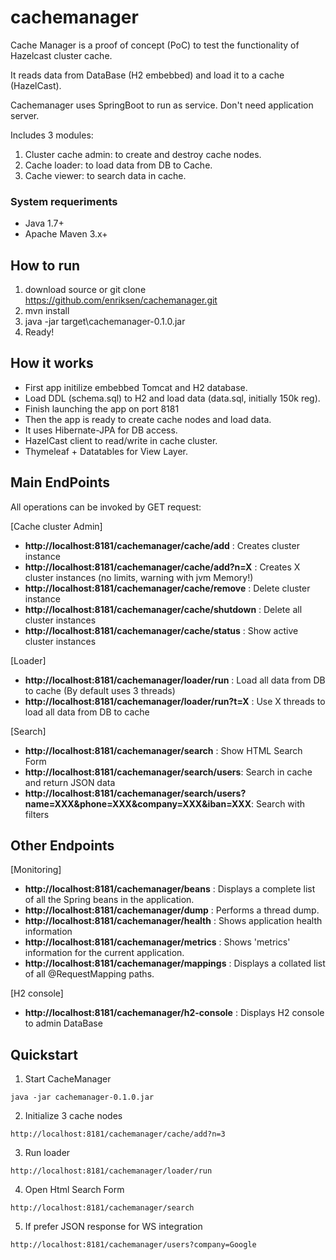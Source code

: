 # cachemanager

Cache Manager is a proof of concept (PoC) to test the functionality of Hazelcast cluster cache.

It reads data from DataBase (H2 embebbed) and load it to a cache (HazelCast).

Cachemanager uses SpringBoot to run as service. Don't need application server.

Includes 3 modules:

1. Cluster cache admin: to create and destroy cache nodes.
2. Cache loader: to load data from DB to Cache.
3. Cache viewer: to search data in cache.

### System requeriments
- Java 1.7+
- Apache Maven 3.x+


## How to run

1. download source or git clone https://github.com/enriksen/cachemanager.git
2. mvn install
3. java -jar target\cachemanager-0.1.0.jar
4. Ready!
 
## How it works
* First app initilize embebbed Tomcat and H2 database. 
* Load DDL (schema.sql) to H2 and load data (data.sql, initially 150k reg).
* Finish launching the app on port 8181
* Then the app is ready to create cache nodes and load data.
* It uses Hibernate-JPA for DB access.
* HazelCast client to read/write in cache cluster.
* Thymeleaf + Datatables for View Layer.


## Main EndPoints

All operations can be invoked by GET request:

[Cache cluster Admin]
* **http://localhost:8181/cachemanager/cache/add** : Creates cluster instance
* **http://localhost:8181/cachemanager/cache/add?n=X** : Creates X cluster instances (no limits, warning with jvm Memory!)
* **http://localhost:8181/cachemanager/cache/remove** : Delete cluster instance
* **http://localhost:8181/cachemanager/cache/shutdown** : Delete all cluster instances
* **http://localhost:8181/cachemanager/cache/status** : Show active cluster instances

[Loader]
* **http://localhost:8181/cachemanager/loader/run** : Load all data from DB to cache (By default uses 3 threads)
* **http://localhost:8181/cachemanager/loader/run?t=X** : Use X threads to load all data from DB to cache 

[Search]
* **http://localhost:8181/cachemanager/search** : Show HTML Search Form
* **http://localhost:8181/cachemanager/search/users**: Search in cache and return JSON data
* **http://localhost:8181/cachemanager/search/users?name=XXX&phone=XXX&company=XXX&iban=XXX**: Search with filters


## Other Endpoints

[Monitoring]
* **http://localhost:8181/cachemanager/beans** : Displays a complete list of all the Spring beans in the application.
* **http://localhost:8181/cachemanager/dump** : Performs a thread dump.
* **http://localhost:8181/cachemanager/health** : Shows application health information
* **http://localhost:8181/cachemanager/metrics** : Shows 'metrics' information for the current application.
* **http://localhost:8181/cachemanager/mappings** : Displays a collated list of all @RequestMapping paths.

[H2 console]
* **http://localhost:8181/cachemanager/h2-console** : Displays H2 console to admin DataBase


## Quickstart

1. Start CacheManager
```
java -jar cachemanager-0.1.0.jar
```

2. Initialize 3 cache nodes
```
http://localhost:8181/cachemanager/cache/add?n=3
```

3. Run loader
```
http://localhost:8181/cachemanager/loader/run
```

4. Open Html Search Form
```
http://localhost:8181/cachemanager/search
```

5. If prefer JSON response for WS integration
```
http://localhost:8181/cachemanager/users?company=Google
```
